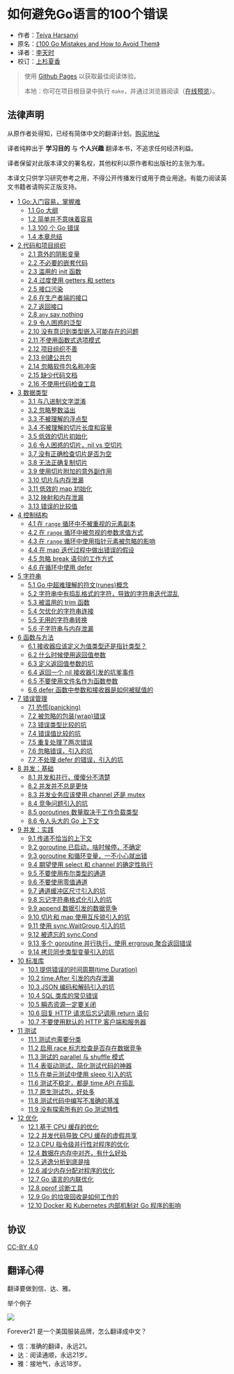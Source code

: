# 如何避免Go语言的100个错误

- 作者：[Teiva Harsanyi](http://teivah.io)
- 原名：[《100 Go Mistakes and How to Avoid Them》](https://www.manning.com/books/100-go-mistakes-and-how-to-avoid-them)
- 译者：[李天时](https://github.com/lts8989)
- 校订：[上杉夏香](https://github.com/ZMbiubiubiu)

> 使用 [Github Pages](https://lts8989.github.io/) 以获取最佳阅读体验。
>
> 本地：你可在项目根目录中执行 `make`，并通过浏览器阅读（[在线预览](https://lts8989.github.io/)）。

## 法律声明

从原作者处得知，已经有简体中文的翻译计划。[购买地址](https://search.jd.com/Search?keyword=go%20100%20mistakes)

译者纯粹出于 **学习目的** 与 **个人兴趣** 翻译本书，不追求任何经济利益。

译者保留对此版本译文的署名权，其他权利以原作者和出版社的主张为准。

本译文只供学习研究参考之用，不得公开传播发行或用于商业用途。有能力阅读英文书籍者请购买正版支持。

- [1 Go:入门容易，掌握难](chapter/1-go-simple-to-learn-but-hard-to-master/1-0-go-simple-to-learn-but-hard-to-master.md)
  - [1.1 Go 大纲](chapter/1-go-simple-to-learn-but-hard-to-master/1-1-go-outline.md)
  - [1.2 简单并不意味着容易](chapter/1-go-simple-to-learn-but-hard-to-master/1-2-simple-doesnt-mean-easy.md)
  - [1.3 100 个 Go 错误](chapter/1-go-simple-to-learn-but-hard-to-master/1-3-100-go-mistakes.md)
  - [1.4 本章总结](chapter/1-go-simple-to-learn-but-hard-to-master/1-4-chapter-summary.md)
- [2 代码和项目组织](chapter/2-Code-and-project-organization/2-0-Code-and-project-organization.md)
  - [2.1 意外的阴影变量](chapter/2-Code-and-project-organization/2-1-unintended-variable-shadowing.md)
  - [2.2 不必要的嵌套代码](chapter/2-Code-and-project-organization/2-2-unnecessary-nested-code.md)
  - [2.3 滥用的 init 函数](chapter/2-Code-and-project-organization/2-3-misusing-init-functions.md)
  - [2.4 过度使用 getters 和 setters](chapter/2-Code-and-project-organization/2-4-overusing-getters-and-setters.md)
  - [2.5 接口污染](chapter/2-Code-and-project-organization/2-5-interface-pollution.md)
  - [2.6 在生产者端的接口](chapter/2-Code-and-project-organization/2-6-interface-on-the-producer-side.md)
  - [2.7 返回接口](chapter/2-Code-and-project-organization/2-7-Returning-interfaces.md)
  - [2.8 `any` say nothing](chapter/2-Code-and-project-organization/2-8-any-says-nothing.md)
  - [2.9 令人困惑的泛型](chapter/2-Code-and-project-organization/2-9-being-confused-about-when-to-use-generics.md)
  - [2.10 没有意识到类型嵌入可能存在的问题](chapter/2-Code-and-project-organization/2-10-not-being-aware-of-the-possible.md)
  - [2.11 不使用函数式选项模式](chapter/2-Code-and-project-organization/2-11-not-using-the-functional-options-pattern.md)
  - [2.12 项目组织不善](chapter/2-Code-and-project-organization/2-12-project-misorganization.md)
  - [2.13 创建公共包](chapter/2-Code-and-project-organization/2-13-creating-utility-packages.md)
  - [2.14 忽略软件包名称冲突](chapter/2-Code-and-project-organization/2-14-ignoring-package-name-collisions.md)
  - [2.15 缺少代码文档](chapter/2-Code-and-project-organization/2-15-missing-code-documentation.md)
  - [2.16 不使用代码检查工具](chapter/2-Code-and-project-organization/2-16-not-using-linters.md)
- [3 数据类型](chapter/3-Data-types/3-0-Data-types.md)
  - [3.1 与八进制文字混淆](chapter/3-Data-types/3-1-creating-confusion-with-octal-literals.md)
  - [3.2 忽略整数溢出](chapter/3-Data-types/3-2-neglecting-integer-overflows.md)
  - [3.3 不被理解的浮点型](chapter/3-Data-types/3-3-not-understanding-floating-points.md)
  - [3.4 不被理解的切片长度和容量](chapter/3-Data-types/3-4-not-understanding-slice-length-and-capacity.md)
  - [3.5 低效的切片初始化](chapter/3-Data-types/3-5-inefficient-slice-initialization.md)
  - [3.6 令人困惑的切片，nil vs 空切片](chapter/3-Data-types/3-6-being-confused-about-nil-vs-empty-slice.md)
  - [3.7 没有正确检查切片是否为空](chapter/3-Data-types/3-7-not-properly-checking-if-a-slice-is-empty.md)
  - [3.8 无法正确复制切片](chapter/3-Data-types/3-8-not-making-slice-copy-correctly.md)
  - [3.9 使用切片附加的意外副作用](chapter/3-Data-types/3-9-unexpected-side-effects-using-slice-append.md)
  - [3.10 切片与内存泄漏](chapter/3-Data-types/3-10-slice-and-memory-leaks.md)
  - [3.11 低效的 map 初始化](chapter/3-Data-types/3-11-inefficient-map-initialization.md)
  - [3.12 映射和内存泄漏](chapter/3-Data-types/3-12-map-and-memory-leaks.md)
  - [3.13 错误的比较值](chapter/3-Data-types/3-13-comparing-values-incorrectly.md)
- [4 控制结构](chapter/4-control-structures/4-0-control-structures.md)
  - [4.1 在 `range` 循环中不被重视的元素副本](chapter/4-control-structures/4-1-ignoring-that-elements-are.md)
  - [4.2 在 `range` 循环中被忽视的参数求值方式](chapter/4-control-structures/4-2-ignoring-how-arguments-are-evaluated.md)
  - [4.3 在 `range` 循环中使用指针元素被忽略的影响](chapter/4-control-structures/4-3-ignoring-the-impacts-of-using-pointer.md)
  - [4.4 在 map 迭代过程中做出错误的假设](chapter/4-control-structures/4-4-making-wrong-assumptions-during.md)
  - [4.5 忽略 break 语句的工作方式](chapter/4-control-structures/4-5-ignoring-how-the-break-statement-work.md)
  - [4.6 在循环中使用 defer](chapter/4-control-structures/4-6-using-defer-inside-a-loop.md)
- [5 字符串](chapter/5-strings/5-0-strings.md)
  - [5.1 Go 中超难理解的符文(runes)概念](chapter/5-strings/5-1-not-understanding-the-concept-of-rune.md)
  - [5.2 字符串中有捣乱格式的字符，导致的字符串迭代混乱](chapter/5-strings/5-2-Inaccurate-string-iteration.md)
  - [5.3 被滥用的 trim 函数](chapter/5-strings/5-3-misusing-trim-functions.md)
  - [5.4 欠优化的字符串连接](chapter/5-strings/5-4-under-optimized-strings-concatenation.md)
  - [5.5 无用的字符串转换](chapter/5-strings/5-5-useless-string-conversion.md)
  - [5.6 子字符串与内存泄漏](chapter/5-strings/5-6-substring-and-memory-leaks.md)
- [6 函数与方法](chapter/6-functions-and-method/6-0-functions-and-method.md)
  - [6.1 接收器应该定义为值类型还是指针类型？](chapter/6-functions-and-method/6-1-Not-knowing-which-type-of-receiver-to-use.md)
  - [6.2 什么时候使用返回值参数](chapter/6-functions-and-method/6-2-Never-using-named-result-parameters.md)
  - [6.3 定义返回值参数的坑](chapter/6-functions-and-method/6-3-Unintended-side-effects-with-named-result-parameters.md)
  - [6.4 返回一个 nil 接收器引发的坑爹事件](chapter/6-functions-and-method/6-4-Returning-a-nil-receiver.md)
  - [6.5 不要使用文件名作为函数参数](chapter/6-functions-and-method/6-5-Using-a-filename-as-a-function-input.md)
  - [6.6 defer 函数中参数和接收器是如何被赋值的](chapter/6-functions-and-method/6-6-Ignoring-how-defer-arguments.md)
- [7 错误管理](chapter/7-error-management/7-0-error-management.md)
  - [7.1 恐慌(panicking) ](chapter/7-error-management/7-1-panicking.md)
  - [7.2 被忽略的包装(wrap)错误](chapter/7-error-management/7-2-Ignoring-when-to-wrap-an-error.md)
  - [7.3 错误类型比较的坑](chapter/7-error-management/7-3-Comparing-an-error-type-inaccurately.md)
  - [7.4 错误值比较的坑](chapter/7-error-management/7-4-Comparing-an-error-value-inaccurately.md)
  - [7.5 重复处理了两次错误](chapter/7-error-management/7-5-Handling-an-error-twice.md)
  - [7.6 忽略错误，引入的坑](chapter/7-error-management/7-6-Not-handling-a-error.md)
  - [7.7 不处理 defer 的错误，引入的坑](chapter/7-error-management/7-7-Not-handling-defer-errors.md)
- [8 并发：基础](chapter/8-Concurrency-Foundations/8-0-Concurrency-Foundations.md)
  - [8.1 并发和并行，傻傻分不清楚](chapter/8-Concurrency-Foundations/8-1-Mixing-concurrency-and-parallelism.md)
  - [8.2 并发并不总是更快](chapter/8-Concurrency-Foundations/8-2-concurrency-isnt-always-faster.md)
  - [8.3 并发业务应该使用 channel 还是 mutex](chapter/8-Concurrency-Foundations/8-3-Being-puzzled-about-when-to-use-channels-or-mutexes.md)
  - [8.4 竞争问题引入的坑](chapter/8-Concurrency-Foundations/8-4-Not-understanding-race-problems.md)
  - [8.5 goroutines 数量取决于工作负载类型](chapter/8-Concurrency-Foundations/8-5-Not-understanding-the-concurrency.md)
  - [8.6 令人头大的 Go 上下文](chapter/8-Concurrency-Foundations/8-6-Misunderstanding-Go-contexts.md)
- [9 并发：实践](chapter/9-Concurrency-Practice/9-0-Concurrency-Practice.md)
  - [9.1 传递不恰当的上下文](chapter/9-Concurrency-Practice/9-1-Propagating-an-inappropriate-context.md)
  - [9.2 goroutine 已启动，啥时候停，不确定](chapter/9-Concurrency-Practice/9-2-Starting-a-goroutine-without.md)
  - [9.3 goroutine 和循环变量，一不小心就出错](chapter/9-Concurrency-Practice/9-3-Not-being-careful-with-goroutines-and-loop-variables.md)
  - [9.4 期望使用 select 和 channel 的确定性执行](chapter/9-Concurrency-Practice/9-4-Expecting-a-deterministic-behavior-using-select-and-channels.md)
  - [9.5 不要使用布尔类型的通道](chapter/9-Concurrency-Practice/9-5-Not-using-notification-channels.md)
  - [9.6 不要使用零值通道](chapter/9-Concurrency-Practice/9-6-Not-using-nil-channels.md)
  - [9.7 通道缓冲区尺寸引入的坑](chapter/9-Concurrency-Practice/9-7-Being-puzzled-about-a-channel-size.md)
  - [9.8 忘记字符串格式化引入的坑](chapter/9-Concurrency-Practice/9-8-Forgetting-about-possible-side-effects.md)
  - [9.9 append 数据引发的数据竞争](chapter/9-Concurrency-Practice/9-9-Creating-data-races-with-append.md)
  - [9.10 切片和 map 使用互斥锁引入的坑](chapter/9-Concurrency-Practice/9-10-Using-mutexes-inaccurately-with-slices-and-maps.md)
  - [9.11 使用 sync.WaitGroup 引入的坑](chapter/9-Concurrency-Practice/9-11-Misusing-sync-WaitGroup.md)
  - [9.12 被遗忘的 sync.Cond](chapter/9-Concurrency-Practice/9-12-Forgetting-about-sync-Cond.md)
  - [9.13 多个 goroutine 并行执行，使用 errgroup 聚合返回错误](chapter/9-Concurrency-Practice/9-13-not-using.md)
  - [9.14 拷贝同步类型变量引入的坑](chapter/9-Concurrency-Practice/9-14-Copying-a-sync-type.md)
- [10 标准库](chapter/10-Standard-library/10-0-Standard-library.md)
  - [10.1 提供错误的时间周期(time Duration)](chapter/10-Standard-library/10-1-Providing-a-wrong-time-duration.md)
  - [10.2 time.After 引发的内存泄漏](chapter/10-Standard-library/10-2-time-After-and-memory-leak.md)
  - [10.3 JSON 编码和解码引入的坑](chapter/10-Standard-library/10-3-Unexpected-behavior-because-of-type-embedding.md)
  - [10.4 SQL 类库的常见错误](chapter/10-Standard-library/10-4-SQL-common-mistakes.md)
  - [10.5 瞬态资源一定要关闭](chapter/10-Standard-library/10-5-Not-closing-transient-resources.md)
  - [10.6 回复 HTTP 请求后忘记调用 return 语句](chapter/10-Standard-library/10-6-Forgetting-the-return-statement-after-replying-to-an-HTTP-request.md)
  - [10.7 不要使用默认的 HTTP 客户端和服务器](chapter/10-Standard-library/10-7-Using-the-default-HTTP-client-and-server.md)
- [11 测试](chapter/11-Testing/11-0-Testing.md)
  - [11.1 测试也需要分类](chapter/11-Testing/11-1-Not-categorizing-tests.md)
  - [11.2 启用 race 标志检查是否存在数据竞争](chapter/11-Testing/11-2-Not-enabling-the-race-flag.md)
  - [11.3 测试的 parallel 与 shuffle 模式](chapter/11-Testing/11-3-Not-using-test-execution-modes.md)
  - [11.4 表驱动测试，简化测试代码的神器](chapter/11-Testing/11-4-Not-using-table-driven-tests.md)
  - [11.5 在单元测试中使用 sleep 引入的坑](chapter/11-Testing/11-5-Sleeping-in-unit-tests.md)
  - [11.6 测试不稳定，都是 time API 在捣乱](chapter/11-Testing/11-6-Not-dealing-with-the-time-API-efficiently.md)
  - [11.7 原生测试包，好处多](chapter/11-Testing/11-7-Not-using-testing-utility-packages.md)
  - [11.8 测试代码中编写不准确的基准](chapter/11-Testing/11-8-Writing-inaccurate-benchmarks.md)
  - [11.9 没有探索所有的 Go 测试特性](chapter/11-Testing/11-9-Not-exploring-all-the-Go-testing-features.md)
- [12 优化](chapter/12-Optimizations/12-0-Optimizations.md)
  - [12.1 基于 CPU 缓存的优化](chapter/12-Optimizations/12-1-Not-understanding-CPU-caches.md)
  - [12.2 并发代码导致 CPU 缓存的虚假共享](chapter/12-Optimizations/12-2-Writing-concurrent-code-leading-to-false-sharing.md)
  - [12.3 CPU 指令级并行性对程序的优化](chapter/12-Optimizations/12-3-Not-taking-into-account-instruction-level-parallelism.md)
  - [12.4 数据在内存中对齐，有什么好处](chapter/12-Optimizations/12-4-Not-being-aware-of-data-alignment.md)
  - [12.5 逃逸分析到底是啥](chapter/12-Optimizations/12-5-Not-understanding-stack-vs-heap.md)
  - [12.6 减少内存分配对程序的优化](chapter/12-Optimizations/12-6-Not-knowing-how-to-reduce-allocations.md)
  - [12.7 Go 语言的内联优化](chapter/12-Optimizations/12-7-Not-relying-on-inlining.md)
  - [12.8 pprof 诊断工具](chapter/12-Optimizations/12-8-Not-using-Go-diagnostics-tooling.md)
  - [12.9 Go 的垃圾回收是如何工作的](chapter/12-Optimizations/12-9-Not-understanding-how-the-GC-works.md)
  - [12.10 Docker 和 Kubernetes 内部机制对 Go 程序的影响](chapter/12-Optimizations/12-10-Not-understanding-the-impacts-of-running-Go-inside-of-Docker-and-Kubernetes.md)

## 协议

[CC-BY 4.0](https://github.com/lts8989/lts8989.github.io/blob/main/LICENSE)

## 翻译心得

翻译要做到信、达、雅。

举个例子

![](https://img.exciting.net.cn/127.png)

Forever21 是一个美国服装品牌，怎么翻译成中文？

* 信：准确的翻译，永远21。
* 达：阅读通顺，永远21岁。
* 雅：接地气，永远18岁。
